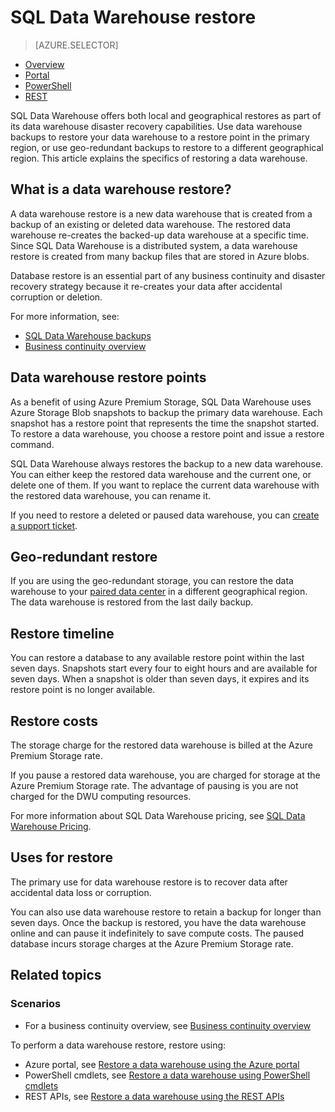<properties
    pageTitle="Restore an Azure data warehouse - local and geo-redundant | Azure"
    description="Overview of the database restore options for recovering a database in Azure SQL Data Warehouse."
    services="sql-data-warehouse"
    documentationcenter="NA"
    author="Lakshmi1812"
    manager="jhubbard"
    editor="" />
<tags
    ms.assetid="3e01c65c-6708-4fd7-82f5-4e1b5f61d304"
    ms.service="sql-data-warehouse"
    ms.devlang="NA"
    ms.topic="article"
    ms.tgt_pltfrm="NA"
    ms.workload="data-services"
    ms.date="10/31/2016"
    wacn.date=""
    ms.author="lakshmir;barbkess" />


# SQL Data Warehouse restore

> [AZURE.SELECTOR]
- [Overview][Overview]
- [Portal][Portal]
- [PowerShell][PowerShell]
- [REST][REST]

SQL Data Warehouse offers both local and geographical restores as part of its data warehouse disaster recovery capabilities. Use data warehouse backups to restore your data warehouse to a restore point in the primary region, or use geo-redundant backups to restore to a different geographical region. This article explains the specifics of restoring a data warehouse.

## What is a data warehouse restore?
A data warehouse restore is a new data warehouse that is created from a backup of an existing or deleted data warehouse. The restored data warehouse re-creates the backed-up data warehouse at a specific time. Since SQL Data Warehouse is a distributed system, a data warehouse restore is created from many backup files that are stored in Azure blobs. 

Database restore is an essential part of any business continuity and disaster recovery strategy because it re-creates your data after accidental corruption or deletion.

For more information, see:

* [SQL Data Warehouse backups](/documentation/articles/sql-data-warehouse-backups/)
* [Business continuity overview](/documentation/articles/sql-database-business-continuity/)

## Data warehouse restore points
As a benefit of using Azure Premium Storage, SQL Data Warehouse uses Azure Storage Blob snapshots to backup the primary data warehouse. Each snapshot has a restore point that represents the time the snapshot started. To restore a data warehouse, you choose a restore point and issue a restore command.  

SQL Data Warehouse always restores the backup to a new data warehouse. You can either keep the restored data warehouse and the current one, or delete one of them. If you want to replace the current data warehouse with the restored data warehouse, you can rename it.

If you need to restore a deleted or paused data warehouse, you can [create a support ticket](/documentation/articles/sql-data-warehouse-get-started-create-support-ticket/). 

<!-- 
### Can I restore a deleted data warehouse?

Yes, you can restore the last available restore point.

Yes, for the next seven calendar days. When you delete a data warehouse, SQL Data Warehouse actually keeps the data warehouse and its snapshots for seven days just in case you need the data. After seven days, you won't be able to restore to any of the restore points. -->

## Geo-redundant restore
If you are using the geo-redundant storage, you can restore the data warehouse to your [paired data center](/documentation/articles/best-practices-availability-paired-regions/) in a different geographical region. The data warehouse is restored from the last daily backup. 

## Restore timeline
You can restore a database to any available restore point within the last seven days. Snapshots start every four to eight hours and are available for seven days. When a snapshot is older than seven days, it expires and its restore point is no longer available.

## Restore costs
The storage charge for the restored data warehouse is billed at the Azure Premium Storage rate. 

If you pause a restored data warehouse, you are charged for storage at the Azure Premium Storage rate. The advantage of pausing is you are not charged for the DWU computing resources.

For more information about SQL Data Warehouse pricing, see [SQL Data Warehouse Pricing](/pricing/details/sql-data-warehouse/).

## Uses for restore
The primary use for data warehouse restore is to recover data after accidental data loss or corruption.

You can also use data warehouse restore to retain a backup for longer than seven days. Once the backup is restored, you have the data warehouse online and can pause it indefinitely to save compute costs. The paused database incurs storage charges at the Azure Premium Storage rate. 

## Related topics
### Scenarios
* For a business continuity overview, see [Business continuity overview](/documentation/articles/sql-database-business-continuity/)

<!-- ### Tasks -->

To perform a data warehouse restore, restore using:

* Azure portal, see [Restore a data warehouse using the Azure portal](/documentation/articles/sql-data-warehouse-restore-database-portal/)
* PowerShell cmdlets, see [Restore a data warehouse using PowerShell cmdlets](/documentation/articles/sql-data-warehouse-restore-database-powershell/)
* REST APIs, see [Restore a data warehouse using the REST APIs](/documentation/articles/sql-data-warehouse-restore-database-rest-api/)

<!-- ### Tutorials -->

<!--Image references-->

<!--Article references-->
[Azure SQL Database business continuity overview]: /documentation/articles/sql-database-business-continuity/
[Overview]: /documentation/articles/sql-data-warehouse-restore-database-overview/
[Portal]: /documentation/articles/sql-data-warehouse-restore-database-portal/
[PowerShell]: /documentation/articles/sql-data-warehouse-restore-database-powershell/
[REST]: /documentation/articles/sql-data-warehouse-restore-database-rest-api/

<!--MSDN references-->


<!--Other Web references-->

